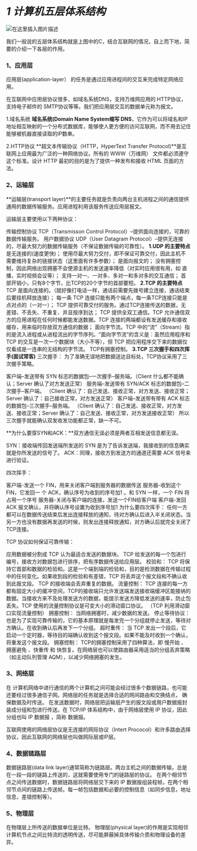 # *1 计算机五层体系结构*

![在这里插入图片描述](https://gitee.com/dwc12/image/raw/master/typoraImage/20210401111555385.png)

我们一般说的五层体系结构就是上图中的C，结合互联网的情况，自上而下地，简要的介绍一下各层的作用。

### 1、应用层

应用层(application-layer） 的任务是通过应用进程间的交互来完成特定网络应用。

在互联网中应用层协议很多，如域名系统DNS，支持万维网应用的 HTTP协议，支持电子邮件的 SMTP协议等等。我们把应用层交互的数据单元称为报文。

1.域名系统
**域名系统(Domain Name System缩写 DNS**，它作为可以将域名和IP地址相互映射的一个分布式数据库，能够使人更方便的访问互联网，而不用去记住能够被机器直接读取的IP数串。

2.HTTP协议
**超文本传输协议（HTTP，HyperText Transfer Protocol)**是互联网上应用最为广泛的一种网络协议。所有的 WWW（万维网） 文件都必须遵守这个标准。设计 HTTP 最初的目的是为了提供一种发布和接收 HTML 页面的方法。

### 2、运输层

**运输层(transport layer)**的主要任务就是负责向两台主机进程之间的通信提供通用的数据传输服务。应用进程利用该服务传送应用层报文。

运输层主要使用以下两种协议：

传输控制协议 TCP（Transmisson Control Protocol）–提供面向连接的，可靠的数据传输服务。
用户数据协议 UDP（User Datagram Protocol）–提供无连接的，尽最大努力的数据传输服务（不保证数据传输的可靠性）。
**1.UDP 的主要特点**
    是无连接的(速度更快)；
   使用尽最大努力交付，即不保证可靠交付，因此主机不需要维持复杂的链接状态（这里面有许多参数）；
   是面向报文的；
   没有拥塞控制，因此网络出现拥塞不会使源主机的发送速率降低（对实时应用很有用，如 直播，实时视频会议等）；
  支持一对一、一对多、多对一和多对多的交互通信；
   首部开销小，只有8个字节，比TCP的20个字节的首部要短。
**2.TCP 的主要特点**
TCP 是面向连接的。（就好像打电话一样，通话前需要先拨号建立连接，通话结束后要挂机释放连接）；
每一条 TCP 连接只能有两个端点，每一条TCP连接只能是点对点的（一对一）；
TCP 提供可靠交付的服务。通过TCP连接传送的数据，无差错、不丢失、不重复、并且按序到达；
TCP 提供全双工通信。TCP 允许通信双方的应用进程在任何时候都能发送数据。TCP 连接的两端都设有发送缓存和接收缓存，用来临时存放双方通信的数据；
面向字节流。TCP 中的“流”（Stream）指的是流入进程或从进程流出的字节序列。“面向字节流”的含义是：虽然应用程序和 TCP 的交互是一次一个数据块（大小不等），但 TCP 把应用程序交下来的数据仅仅看成是一连串的无结构的字节流。
TCP有拥塞控制。
**3.TCP 三次握手和四次挥手(面试常客)**
   三次握手： 为了准确无误地把数据送达目标处，TCP协议采用了三次握手策略。



 客户端–发送带有 SYN 标志的数据包–一次握手–服务端。（Client 什么都不能确认；Server 确认了对方发送正常）
服务端–发送带有 SYN/ACK 标志的数据包–二次握手–客户端。 （Client 确认了：自己发送、接收正常，对方发送、接收正常；Server 确认了：自己接收正常，对方发送正常）
客户端–发送带有带有 ACK 标志的数据包–三次握手–服务端。 （Client 确认了：自己发送、接收正常，对方发送、接收正常；Server 确认了：自己发送、接收正常，对方发送接收正常）
所以三次握手就能确认双发收发功能都正常，缺一不可。

**为什么要穿SYN和ACK：**双方通信无误必须是两者互相发送信息都无误。

SYN：接收端传回发送端所发送的 SYN 是为了告诉发送端，我接收到的信息确实就是你所发送的信号了。
ACK：同理，接收方到发送方的通道还需要 ACK 信号来进行验证。

四次挥手：

客户端-发送一个 FIN，用来关闭客户端到服务器的数据传送
服务器-收到这个 FIN，它发回一 个 ACK，确认序号为收到的序号加1 。和 SYN 一样，一个 FIN 将占用一个序号
服务器-关闭与客户端的连接，发送一个FIN给客户端
客户端-发回 ACK 报文确认，并将确认序号设置为收到序号加1
为什么要四次挥手： 任何一方都可以在数据传送结束后发出连接释放的通知，待对方确认后进入半关闭状态。当另一方也没有数据再发送的时候，则发出连接释放通知，对方确认后就完全关闭了TCP连接。

TCP 协议如何保证可靠传输：

应用数据被分割成 TCP 认为最适合发送的数据块。
TCP 给发送的每一个包进行编号，接收方对数据包进行排序，把有序数据传送给应用层。
校验和： TCP 将保持它首部和数据的检验和。这是一个端到端的检验和，目的是检测数据在传输过程中的任何变化。如果收到段的检验和有差错，TCP 将丢弃这个报文段和不确认收到此报文段。
TCP 的接收端会丢弃重复的数据。
流量控制： TCP 连接的每一方都有固定大小的缓冲空间，TCP的接收端只允许发送端发送接收端缓冲区能接纳的数据。当接收方来不及处理发送方的数据，能提示发送方降低发送的速率，防止包丢失。TCP 使用的流量控制协议是可变大小的滑动窗口协议。 （TCP 利用滑动窗口实现流量控制）
拥塞控制： 当网络拥塞时，减少数据的发送。
停止等待协议： 也是为了实现可靠传输的，它的基本原理就是每发完一个分组就停止发送，等待对方确认。在收到确认后再发下一个分组。
超时重传： 当 TCP 发出一个段后，它启动一个定时器，等待目的端确认收到这个报文段。如果不能及时收到一个确认，将重发这个报文段。
拥塞控制： TCP的拥塞控制采用了四种算法，即 慢开始 、 拥塞避免 、快重传 和 快恢复。在网络层也可以使路由器采用适当的分组丢弃策略（如主动队列管理 AQM），以减少网络拥塞的发生。

### 3、网络层

在 计算机网络中进行通信的两个计算机之间可能会经过很多个数据链路，也可能还要经过很多通信子网。网络层的任务就是选择合适的网间路由和交换结点， 确保数据及时传送。 在发送数据时，网络层把运输层产生的报文段或用户数据报封装成分组和包进行传送。在 TCP/IP 体系结构中，由于网络层使用 IP 协议，因此分组也叫 IP 数据报 ，简称 数据报。

互联网使用的网络层协议是无连接的网际协议（Intert Prococol）和许多路由选择协议，因此互联网的网络层也叫做网际层或IP层。

### 4、数据链路层

数据链路层(data link layer)通常简称为链路层。两台主机之间的数据传输，总是在一段一段的链路上传送的，这就需要使用专门的链路层的协议。 在两个相邻节点之间传送数据时，数据链路层将网络层交下来的 IP 数据报组装程帧，在两个相邻节点间的链路上传送帧。每一帧包括数据和必要的控制信息（如同步信息，地址信息，差错控制等）。

### 5、物理层

在物理层上所传送的数据单位是比特。 物理层(physical layer)的作用是实现相邻计算机节点之间比特流的透明传送，尽可能屏蔽掉具体传输介质和物理设备的差异。



